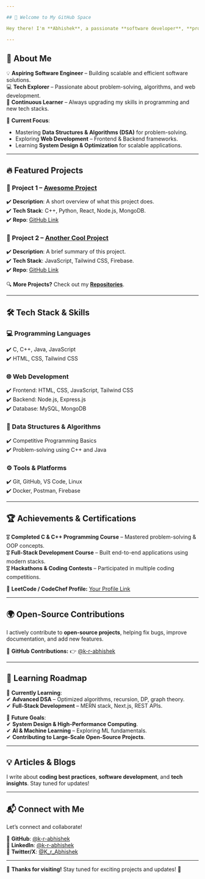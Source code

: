 ```yaml
---

## 🚀 Welcome to My GitHub Space 

Hey there! I'm **Abhishek**, a passionate **software developer**, **problem solver**, and **tech enthusiast** who loves exploring new technologies, contributing to open-source, and building scalable applications.  

---
```


## 🌟 About Me  

💡 **Aspiring Software Engineer** – Building scalable and efficient software solutions.  
💻 **Tech Explorer** – Passionate about problem-solving, algorithms, and web development.  
🔬 **Continuous Learner** – Always upgrading my skills in programming and new tech stacks.  

🚀 **Current Focus**:  
- Mastering **Data Structures & Algorithms (DSA)** for problem-solving.  
- Exploring **Web Development** – Frontend & Backend frameworks.  
- Learning **System Design & Optimization** for scalable applications.  

---

## 🔥 Featured Projects  

### **📌 Project 1 – [Awesome Project](#)**  
✔️ **Description**: A short overview of what this project does.  
✔️ **Tech Stack**: C++, Python, React, Node.js, MongoDB.  
✔️ **Repo**: [GitHub Link](#)  

### **📌 Project 2 – [Another Cool Project](#)**  
✔️ **Description**: A brief summary of this project.  
✔️ **Tech Stack**: JavaScript, Tailwind CSS, Firebase.  
✔️ **Repo**: [GitHub Link](#)  

🔍 **More Projects?** Check out my **[Repositories](https://github.com/k-r-abhishek?tab=repositories)**.  

---

## 🛠️ Tech Stack & Skills  

### **💻 Programming Languages**  
✔️ C, C++, Java, JavaScript  
✔️ HTML, CSS, Tailwind CSS  

### **🌐 Web Development**  
✔️ Frontend: HTML, CSS, JavaScript, Tailwind CSS  
✔️ Backend: Node.js, Express.js  
✔️ Database: MySQL, MongoDB  

### **🔢 Data Structures & Algorithms**  
✔️ Competitive Programming Basics  
✔️ Problem-solving using C++ and Java  

### **⚙️ Tools & Platforms**  
✔️ Git, GitHub, VS Code, Linux  
✔️ Docker, Postman, Firebase  

---

## 🏆 Achievements & Certifications  

🎖 **Completed C & C++ Programming Course** – Mastered problem-solving & OOP concepts.  
🎖 **Full-Stack Development Course** – Built end-to-end applications using modern stacks.  
🎖 **Hackathons & Coding Contests** – Participated in multiple coding competitions.  

🏅 **LeetCode / CodeChef Profile:** [Your Profile Link](#)  

---

## 🌍 Open-Source Contributions  

I actively contribute to **open-source projects**, helping fix bugs, improve documentation, and add new features.  

🔗 **GitHub Contributions:** 👉 [@k-r-abhishek](https://github.com/k-r-abhishek)  

---

## 📜 Learning Roadmap  

🚀 **Currently Learning**:  
✔ **Advanced DSA** – Optimized algorithms, recursion, DP, graph theory.  
✔ **Full-Stack Development** – MERN stack, Next.js, REST APIs.  

🎯 **Future Goals**:  
✔ **System Design & High-Performance Computing**.  
✔ **AI & Machine Learning** – Exploring ML fundamentals.  
✔ **Contributing to Large-Scale Open-Source Projects**.  

---

## 💡 Articles & Blogs  

I write about **coding best practices**, **software development**, and **tech insights**. Stay tuned for updates!  

---

## 📬 Connect with Me  

Let’s connect and collaborate!  

🔗 **GitHub**: [@k-r-abhishek](https://github.com/k-r-abhishek)  
🔗 **LinkedIn**: [@k-r-abhishek](https://www.linkedin.com/in/k-r-abhishek)  
🔗 **Twitter/X**: [@K_r_Abhishek](https://x.com/K_r_Abhishek)  

---

🚀 **Thanks for visiting!** Stay tuned for exciting projects and updates! 🎯

